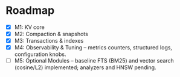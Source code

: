 
# Roadmap

- [x] M1: KV core
- [x] M2: Compaction & snapshots
- [x] M3: Transactions & indexes
- [x] M4: Observability & Tuning – metrics counters, structured logs, configuration knobs.
- [ ] M5: Optional Modules – baseline FTS (BM25) and vector search (cosine/L2) implemented; analyzers and HNSW pending.
